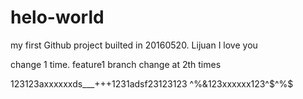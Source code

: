 # helo-world
my first Github project  builted in 20160520.  Lijuan I love you


change 1 time.  feature1 branch change at 2th times


123123axxxxxxds___+++1231adsf23123123
^%&123xxxxxx123^$^%$
